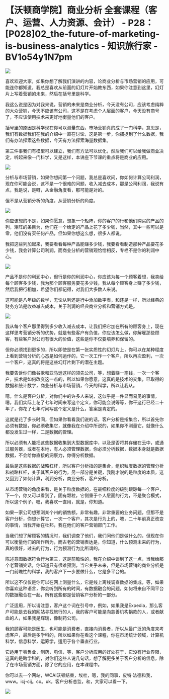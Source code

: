 # 【沃顿商学院】商业分析 全套课程（客户、运营、人力资源、会计） - P28：[P028]02_the-future-of-marketing-is-business-analytics - 知识旅行家 - BV1o54y1N7pm

![](img/69c68af37d952c573642df98912adc24_0.png)

喜欢欢迎大家，如果你想了解我们演讲的内容，论商业分析与市场营销的应用，可能连你都知道，我总是喜欢从前面的幻灯片开始教东西，如果你注意到这里，幻灯片上写着营销的未来，然后在括号里是科学。

我这么说是因为对我来说，营销的未来是商业分析，今天没有公司，应该考虑纯粹的大众营销，今天不应该有公司，这不是在考虑个人层面的客户，今天没有商号了，不应该使用技术来更好地衡量他们的客户。

括号里的原因是科学现在你可以测量东西，市场营销真的成了一门科学，意思是，我们有数据我们在我的介绍中一直在讨论，这是第一步，你捕捉到了什么数据，我们有办法探索这些数据，今天有方法探索海量数据集。

第三件事我们有模型可以建立，我们有方法可以优化，然后我们可以给我做商业决定，听起来像一门科学，又是这样，本讲座下节课的重点将是商业的应用。



![](img/69c68af37d952c573642df98912adc24_2.png)

分析与市场营销，如果你想问第一个问题，我总是喜欢问，你如何计算公司利润，现在你可能会说，这不是一个很难的问题，收入减去成本，那是公司利润，我说有点，我是说，是呀，从金融角度看，那可能是对的。

但不是从营销分析的角度，从营销分析的角度。

![](img/69c68af37d952c573642df98912adc24_4.png)

你应该想的不是，如果你愿意，想象一个矩阵，你的客户的行和他们购买的产品的列，矩阵的条目为，他们在一个给定的产品上花了多少钱，当然，其中一些可以是零，他们没有买任何产品，但如果你想这么想，很多人都说。

我把这些列加起来，我要看看每种产品能赚多少钱，我要看看制造那种产品要花多少钱，我会计算公司利润，而商业分析的营销观恰恰相反，专栏不是你的利润中心。



![](img/69c68af37d952c573642df98912adc24_6.png)

产品不是你的利润中心，但行是你的利润中心，你应该为每一个顾客着想，我卖给每个顾客多少钱，我为那个顾客服务要花多少钱，我从每个顾客身上赚了多少钱，然后我把行相加，希望你们都记得，对我们大多数人来说。

这可能是八年级的数学，无论从列还是行中添加数字表，和还是一样，所以经典的财务方法是收益减去成本，关于利润的经典商业分析和营销方式是。



![](img/69c68af37d952c573642df98912adc24_8.png)

我从每个客户那里得到多少收入减去成本，让我们把它加在所有的顾客身上，现在这样思考营销分析的优势，就是有些客户有负值，你应该怎么做，你解雇那些顾客，有些客户对公司有很大的价值，这些是你不仅要培养和保留的。

但你必须找到更多的，所以即使是在第一张实质性的幻灯片上，你可以在某种程度上看到营销分析的心态是如何运作的，它一次工作一个客户，所以再次盈利，一次一个客户，这真的将是这些幻灯片剩下的潜在主题。

我要告诉你们像谷歌和亚马逊这样的领先公司，等，想着赚一笔钱，一次一个客户，技术是如何改变这一点的，所以如果你愿意，这真的是技术的交集，已取得的数据和统计数字，商业分析与市场营销，今天的科学，所以让我从。

嗯，什么是客户分析，对你们中的许多人来说，这似乎是一件显而易见的事情，嗯，我们实际上花了七年时间来写这个定义，你可能会说等等，你干这行已经二十年了，你花了七年时间写这个定义是什么，答案是肯定的。

这就是花了多长时间，但如果你看看我们说的话，客户分析是指集合，所以首先你必须有数据，你必须收集它，就像我在介绍中所说的，如果你不测量它，就像什么都没发生过一样，二是数据的管理。

所以必须有人能把这些数据收集到大型数据库中，以及是否将其存储在云中，或通过服务器，或者在本地，有人必须管理数据，你必须分析数据，数据本身就是数据数据，不会给你直接的洞察力，你得分析数据。

最后是这些数据的战略杠杆，所以客户分析指的是集合，组织粒度数据的管理分析和战略杠杆，关于其客户的行为，另一部分是关键，我刚才说的是粒度的本质，这又回到了如何计算，利润分析，商业分析，客户分析。

从市场营销的角度来看，是关于粒度数据的，在最细粒度的级别跟踪每一个客户，下一个，你又可以看到了，固有颗粒，它侧重于个人层面的行为，不是聚合模式，所以这个例子，嗯，我喜欢一直用，就是，你知道。

如果一家公司想预测某个州的销售额，非常有趣，非常重要的业务问题，但那不是客户分析，你想计算它，一次一个客户，其次是行为上的，嗯，二十年前真正改变的事情，当我开始在杜邦，我在他们的客户营销部门工作。

当我们想了解顾客的情况时，我们调查了他们，我们问他们是做什么的，但现在你可以衡量他们的所作所为，而古老的营销表达是，你知道，什么预测未来的行为，真的很好，过去的行为，行为预测行为比所谓的。

陈述意图数据符合行为第三，这是前瞻性的，我在介绍中谈到了这一点，当我给那个老营销笑话，你知道只有很难预测，当它关乎未来，但是市场营销的商业分析是一门前瞻性的科学，我的客户下一步要做什么，它是多平台的。

所以这不仅仅是你可以在网上测量什么，它是线上离线调查数据的集成，等，如果你喜欢这种语言，你会听到所有的时间，有数据融合的问题，如何将来自不同平台的数据融合在一起，所有这些都是营销客户分析的一部分。

广泛适用，所以请注意，客户这个词在引号中，例如，如果我是Expedia，那么客户可能是去我的网站寻找旅行的人，我的客户可能是向慈善机构捐款的人，或者献血的人，如果我是辉瑞，像制药公司。

我的顾客可能是医生，也可能是消费者，直接向消费者，所以从最广泛的角度来考虑客户，最后是多学科的，所以如果你在看这个课程，你在市场统计领域，计算机科学，信息科学，运筹学，适用于各个垂直行业。

它适用于零售业，制药，电信，等，客户分析应用的好处在于，它没有行业界限，这真的是跨学科的，对你们这些人说几句话，想了解更多关于客户分析的信息，除了在市场营销方面，除了它的应用，在本课程中。

你可以去一个网站，WCAI沃顿结束，埃杜，嗯，我的同事，皮特·法德和我，www。icj-cij。co。uk，客户分析总监，和，大家可以看一下。



![](img/69c68af37d952c573642df98912adc24_10.png)